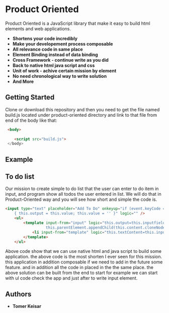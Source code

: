 # Product Oriented

Product Oriented is a JavaScript library that make it easy to build html elements and web applications.

* **Shortens your code incredibly**
* **Make your developement process composable**
* **All relevance code in same place** 
* **Element Binding instead of data binding**
* **Cross Framework -  continue write as you did**
* **Back to native html java script and css** 
* **Unit of work - achive certain mission by element** 
* **No need chronological way to write solution**
* **And More**


## Getting Started
Clone or download this repository and then you need to get the file named
build.js located under product-oriented directory  and link to that file from end of the body like that:
```html
 <body>
 
    <script src="build.js">
 </body>
```
## Example
## To do list
Our mission to create simple to do list that the user can enter to do item in input, and program show all todos the user entered in list.
We will do that in Product-Oriented way and you will see how short and simple the code is.
```html
<input type="text" placeholder="Add To Do" onkeyup="if (event.keyCode === 13 && this.value)
    { this.output = this.value; this.value = '' }" logic="" />
    <ul>
        <template input-from="input" logic="this.output=this.inputfield;
                  this.parentElement.appendChild(this.content.cloneNode(true));">
            <li input-from="template" logic="this.textContent=this.inputfield"></li>
        </template>
    </ul>
```
Above code show that we can use native html and java script to build some application. the above code is the most shorten I ever seen for this mission. this application in addition composable if we need to add in the future some feature. and in addition all the code in placed in the the same place.
the above solution can be built from the end to start for example we can start with ul code check the app and just after to write input element.



 

## Authors

* **Tomer Keisar** 


